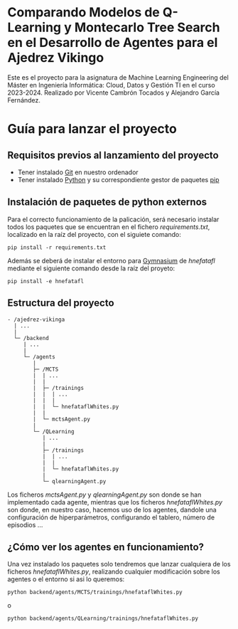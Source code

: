 # Comparando Modelos de Q-Learning y Montecarlo Tree Search en el Desarrollo de Agentes para el Ajedrez Vikingo

Este es el proyecto para la asignatura de Machine Learning Engineering del Máster en Ingeniería Informática: Cloud, Datos y Gestión TI en el curso 2023-2024. Realizado por Vicente Cambrón Tocados y Alejandro García Fernández.

# Guía para lanzar el proyecto

## Requisitos previos al lanzamiento del proyecto

- Tener instalado [Git](https://git-scm.com/downloads) en nuestro ordenador
- Tener instalado [Python](https://www.python.org/downloads/) y su correspondiente gestor de paquetes [pip](https://pypi.org/project/pip/)

## Instalación de paquetes de python externos

Para el correcto funcionamiento de la palicación, será necesario instalar todos los paquetes que se encuentran en el fichero *requirements.txt*, localizado en la raíz del proyecto, con el siguiete comando:

```
pip install -r requirements.txt
```

Además se deberá de instalar el entorno para [Gymnasium](https://gymnasium.farama.org/index.html) de *hnefatafl* mediante el siguiente comando desde la raíz del proyeto:

```
pip install -e hnefatafl
```

## Estructura del proyecto

```
- /ajedrez-vikinga
  | ...
  |
  └─ /backend
     | ...
     |
     └─ /agents
        |
        ├─ /MCTS
        |  | ...
        |  |
        |  ├─ /trainings
        |  |  | ...
        |  |  |
        |  |  └─ hnefataflWhites.py
        |  |
        |  └─ mctsAgent.py
        |
        └─ /QLearning
           | ...
           |
           ├─ /trainings
           |  | ...
           |  |
           |  └─ hnefataflWhites.py
           |
           └─ qlearningAgent.py
```

Los ficheros *mctsAgent.py* y *qlearningAgent.py* son donde se han implementado cada agente, mientras que los ficheros *hnefataflWhites.py* son donde, en nuestro caso, hacemos uso de los agentes, dandole una configuración de hiperparámetros, configurando el tablero, número de episodios ... 

## ¿Cómo ver los agentes en funcionamiento?

Una vez instalado los paquetes solo tendremos que lanzar cualquiera de los ficheros *hnefataflWhites.py*, realizando cualquier modificación sobre los agentes o el entorno si asi lo queremos:

```
python backend/agents/MCTS/trainings/hnefataflWhites.py
```
o
```
python backend/agents/QLearning/trainings/hnefataflWhites.py
```


